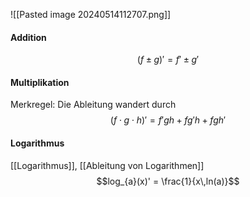 ![[Pasted image 20240514112707.png]]

#### Addition
$$(f \pm g)' = f'\pm g' $$
#### Multiplikation
Merkregel: Die Ableitung wandert durch
$$(f \cdot g\cdot h)' = f'g h + f g'h +fgh'$$

#### Logarithmus
[[Logarithmus]], [[Ableitung von Logarithmen]]
$$log_{a}(x)' = \frac{1}{x\,ln(a)}$$
